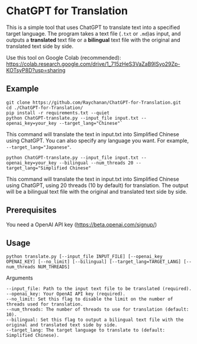 # ChatGPT for Translation
This is a simple tool that uses ChatGPT to translate text into a specified target language. The program takes a text file (`.txt` or `.md`)as input, and outputs a **translated** text file or a **bilingual** text file with the original and translated text side by side.

Use this tool on Google Colab (recommended): https://colab.research.google.com/drive/1_715zHeS3VaZaB9ISyo29Zp-KOTsyP8D?usp=sharing

## Example

```
git clone https://github.com/Raychanan/ChatGPT-for-Translation.git
cd ./ChatGPT-for-Translation/
pip install -r requirements.txt --quiet
python ChatGPT-translate.py --input_file input.txt --openai_key=your_key --target_lang="Chinese"`
```

This command will translate the text in input.txt into Simplified Chinese using ChatGPT. You can also specify any language you want. For example, `--target_lang="Japanese"`.


`python ChatGPT-translate.py --input_file input.txt --openai_key=your_key --bilingual --num_threads 20 --target_lang="Simplified Chinese"`

This command will translate the text in input.txt into Simplified Chinese using ChatGPT, using 20 threads (10 by default) for translation. The output will be a bilingual text file with the original and translated text side by side.

## Prerequisites
You need a OpenAI API key (https://beta.openai.com/signup/)

## Usage
`python translate.py [--input_file INPUT_FILE] [--openai_key OPENAI_KEY] [--no_limit] [--bilingual] [--target_lang=TARGET_LANG] [--num_threads NUM_THREADS]`

Arguments
```
--input_file: Path to the input text file to be translated (required).
--openai_key: Your OpenAI API key (required).
--no_limit: Set this flag to disable the limit on the number of threads used for translation.
--num_threads: The number of threads to use for translation (default: 10).
--bilingual: Set this flag to output a bilingual text file with the original and translated text side by side.
--target_lang: The target language to translate to (default: Simplified Chinese).
```
